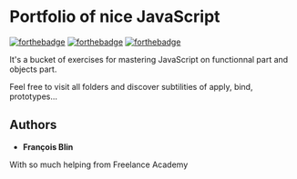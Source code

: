 # Portfolio of nice JavaScript

[![forthebadge](https://forthebadge.com/images/badges/made-with-javascript.svg)](https://forthebadge.com) [![forthebadge](https://forthebadge.com/images/badges/uses-brains.svg)](https://forthebadge.com) 
[![forthebadge](https://forthebadge.com/images/badges/powered-by-electricity.svg)](https://forthebadge.com)

It's a bucket of exercises for mastering JavaScript on 
functionnal part and objects part.

Feel free to visit all folders and discover subtilities of apply, bind, prototypes...

## Authors
 * **François Blin**

With so much helping from Freelance Academy 

